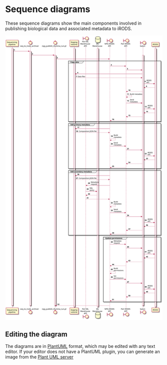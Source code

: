 # Sequence diagrams

These sequence diagrams show the main components involved in publishing
biological data and associated metadata to iRODS.

![Publish Illumina Run](publish_illumina_run.svg)

## Editing the diagram

The diagrams are in [PlantUML](https://plantuml.com/) format, which may be
edited with any text editor. If your editor does not have a PlantUML plugin,
you can generate an image from the [Plant UML server](http://www.plantuml.com/plantuml/uml/XLDDJ-Cm4BtxLuouS25RYMEqGjfT4EAmIqNXrekR3CKY_i0VIFttQpjDF0v5lSKlRzxCl9cvVFFUk7QrCWDNFiZXHwVbok57GDLXqmk-jrmoneFNAiWTMiOCjrvqmiG0kFYtlj-gjJ0u28KNm1r4P7gpJYjlzN2aRS9kg_wyOVS-4ICYXS_GWlk4PbYG4pHIU-xvZZk46FziUKJgeiJJu-rcrCZ1-PrU9saReVO35kBuPj62a3D8uPpGgegz-_t0sDxgO61g5b9LC6ZUCs81D3SbVGlhu3EFySwBJ-wnici6Iy7p5pHHYP9xFAb1uA8IKHVDFLHCL3sRceZzWCkj2XTR9Lblg0MpDC7APo8dOoWonkSXjV1Y-XJiod_d8q1h9iAiNX2ef4ReLLkYLfbALukgZ_ioVKok4dOBz-ZFrNZSkgyLabd_wdig8z7pFFfwSBHEEf5hE22tOBJp3L7fCf5UmtbVvjHNMqNGD8khKT05MPbNJkrhqrNkdqr3aslrAgpaFWtZb67BkfTkvSjhEcqEM_MDNwMqUal9wRRmLt_YuixACTJGyThd2ocyD8t_)

